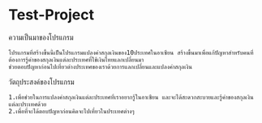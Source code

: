 # Test-Project
ความเป็นมาของโปรแกรม
```
โปรแกรมที่สร้างขึ้นนี้เป็นโปรแกรมแปลงค่าสกุลเงินของ10ประเทศในอาเซียน สร้างขึ้นมาเพื่อแก้ปัญหาสำหรับคนที่ต้องการรู้ค่าของสกุลเงินแต่ละประเทศที่ใช้เงินไทยแลกเปลี่ยนมา 
ช่วยตอบปัญหาก่อนไปเที่ยวต่างประเทศของเราด้วยการแลกเปลี่ยนและแปลงค่าสกุลเงิน
```
วัตถุประสงค์ของโปรแกรม
```
1.เพื่อช่วยในการแปลงค่าสกุลเงินแต่ละประเทศที่เราอยากรู้ในอาเซียน และจะได้สะดวกสะบายและรู้ค่าของสกุลเงินแต่ละประเทศด้วย
2.เพื่อที่จะได้ตอบปัญหาก่อนคิดจะไปเที่ยวในประเทศต่างๆ
```
